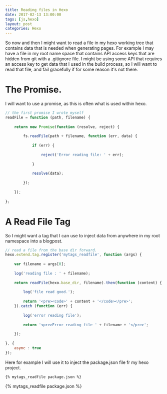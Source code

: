 ```yaml
---
title: Reading files in Hexo
date: 2017-02-13 13:00:00
tags: [js,hexo]
layout: post
categories: Hexo
---
```


So now and then I might want to read a file in my hexo working tree that contains data that is needed when generating pages. For example I may have a file in my root name space that contains API access keys that are hidden from git with a .gitignore file. I might be using some API that requires an access key to get data that I used in the build process, so I will want to read that file, and fail gracefully if for some reason it's not there.

<!-- more -->

# The Promise.

I will want to use a promise, as this is often what is used within hexo. 

```js
// the first promise I wrote myself
readFile = function (path, filename) {
 
    return new Promise(function (resolve, reject) {
 
        fs.readFile(path + filename, function (err, data) {
 
            if (err) {
 
                reject('Error reading file: ' + err);
 
            }
 
            resolve(data);
 
        });
 
    });
 
};
```

# A Read File Tag

So I might want a tag that I can use to inject data from anywhere in my root namespace into a blogpost.

```js
// read a file from the base dir forward.
hexo.extend.tag.register('mytags_readfile', function (args) {
 
    var filename = args[0];
 
    log('reading file : ' + filename);
 
    return readFile(hexo.base_dir, filename).then(function (content) {
 
        log('file read good.');
 
        return '<pre><code>' + content + '</code></pre>';
    }).catch (function (err) {
 
        log('error reading file');
 
        return '<pre>Error reading file ' + filename + '</pre>';
 
    });
 
}, {
    async : true
});
```

Here for example I will use it to inject the package.json file fr my hexo project.

```
{% mytags_readfile package.json %}
```

{% mytags_readfile package.json %}
